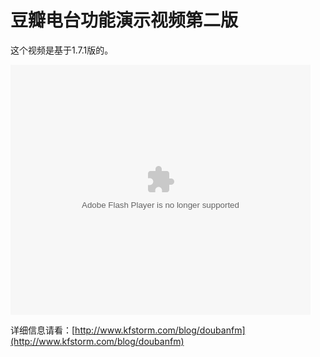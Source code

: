 # 豆瓣电台功能演示视频第二版

这个视频是基于1.7.1版的。

<object width="480" height="400" classid="clsid:d27cdb6e-ae6d-11cf-96b8-444553540000" codebase="http://download.macromedia.com/pub/shockwave/cabs/flash/swflash.cab#version=6,0,40,0"><param name="src" value="http://player.youku.com/player.php/sid/XMzQ0MDczMjQ4/v.swf" /><param name="allowfullscreen" value="true" /><param name="quality" value="high" /><param name="allowscriptaccess" value="always" /><embed width="480" height="400" type="application/x-shockwave-flash" src="http://player.youku.com/player.php/sid/XMzQ0MDczMjQ4/v.swf" allowfullscreen="true" quality="high" allowscriptaccess="always" /></object>

详细信息请看：[http://www.kfstorm.com/blog/doubanfm](http://www.kfstorm.com/blog/doubanfm)
